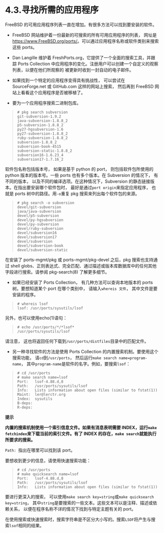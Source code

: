# 4.3.寻找所需的应用程序

FreeBSD 的可用应用程序列表一直在增加。有很多方法可以找到要安装的软件。

- FreeBSD 网站维护着一份最新的可搜索的所有可用应用程序的列表， 网址是 <https://www.FreeBSD.org/ports/>。可以通过应用程序名称或软件类别来搜索这些 ports。

- Dan Langille 维护着 FreshPorts.org，它提供了一个全面的搜索工具，并跟踪 Ports Collection 中应用程序的变化。注册用户可以创建一个自定义的观察列表，以便在他们所观察的 被更新时收到一封自动的电子邮件。

- 如果找到一个特定的应用程序变得具有挑战性， 可以尝试在 SourceForge.net 或 GitHub.com 这样的网站上搜索， 然后再到 FreeBSD 网站上看看这个应用程序是否被移植了。

- 要为一个应用程序搜索二进制包库。

>```
># pkg search subversion
>git-subversion-1.9.2
>java-subversion-1.8.8_2
>p5-subversion-1.8.8_2
>py27-hgsubversion-1.6
>py27-subversion-1.8.8_2
>ruby-subversion-1.8.8_2
>subversion-1.8.8_2
>subversion-book-4515
>subversion-static-1.8.8_2
>subversion16-1.6.23_4
>subversion17-1.7.16_2
>```

软件包名称包括版本号， 如果是基于 python 的 port， 则包括软件包所使用的 python 版本的版本号。一些 ports 也有多个版本。在 Subversion 的情况下， 有不同的版本， 以及不同的编译选项。在这种情况下，Subversion 的静态链接版本。在指出要安装哪个软件包时， 最好是通过`port origin`来指定应用程序， 也就是 ports 树中的路径。用`-o`重复 pkg 搜索来列出每个软件包的来源。

>```
># pkg search -o subversion
>devel/git-subversion
>java/java-subversion
>devel/p5-subversion
>devel/py-hgsubversion
>devel/py-subversion
>devel/ruby-subversion
>devel/subversion16
>devel/subversion17
>devel/subversion
>devel/subversion-book
>devel/subversion-static
>```

在安装了 ports-mgmt/pkg 或 ports-mgmt/pkg-devel 之后，pkg 搜索也支持通过 shell globs、正则表达式、完全匹配、通过描述或版本库数据库中的任何其他字段进行搜索。请参阅 pkg-search(8) 了解更多细节。

- 如果已经安装了 Ports Collection， 有几种方法可以查询本地版本的 ports 树。要想知道某个 port 在哪个类别中， 请输入`whereis 文件`， 其中文件是要安装的程序。

>```
># whereis lsof
>lsof: /usr/ports/sysutils/lsof
>```

另外，也可以使用echo(1)语句：

>```
># echo /usr/ports/*/*lsof*
>/usr/ports/sysutils/lsof
>```

请注意， 这也将返回任何下载到`/usr/ports/distfiles`目录中的匹配文件。

- 另一种寻找软件的方法是使用 Ports Collection 的内置搜索机制。要使用这个搜索功能， 请`cd`到`/usr/ports`， 然后运行`make search name=program-name`， 其中`program-name`是软件的名字。例如，要搜索`lsof`：

>```
># cd /usr/ports
># make search name=lsof
>Port:   lsof-4.88.d,8
>Path:   /usr/ports/sysutils/lsof
>Info:   Lists information about open files (similar to fstat(1))
>Maint:  ler@lerctr.org
>Index:  sysutils
>B-deps:
>R-deps:
>```

**提示**

**内置的搜索机制使用一个索引信息文件。如果有消息表明需要 INDEX，运行`make fetchindex`来下载当前的索引文件。有了 INDEX 的存在，`make search`就能执行所要求的搜索。**

`Path: `指出在哪里可以找到该 port。

要想收到更少的信息，请使用快速搜索功能：

>```
># cd /usr/ports
># make quicksearch name=lsof
>Port:   lsof-4.88.d,8
>Path:   /usr/ports/sysutils/lsof
>Info:   Lists information about open files (similar to fstat(1))
>```

要进行更深入的搜索， 可以使用`make search key=string`或`make quicksearch key=string`， 其中`string`是要搜索的一些文本。这些文本可以是注释、描述或依赖关系， 以便在程序名称不详的情况下找到与特定主题有关的 port。

在使用搜索或快速搜索时，搜索字符串是不区分大小写的。搜索`LSOF`将产生与搜索`lsof`相同的结果。
